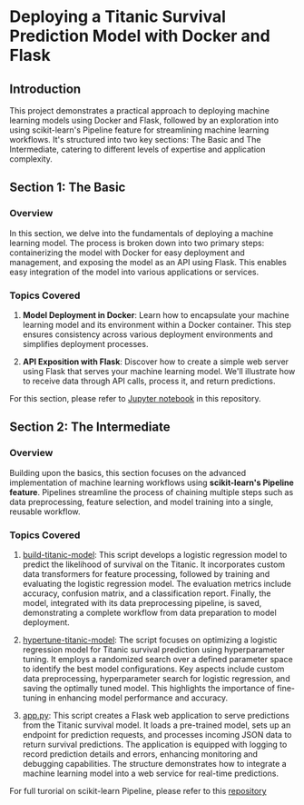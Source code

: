 # Deploying a Titanic Survival Prediction Model with Docker and Flask

## Introduction
This project demonstrates a practical approach to deploying machine learning models using Docker and Flask, followed by an exploration into using scikit-learn's Pipeline feature for streamlining machine learning workflows. It's structured into two key sections: The Basic and The Intermediate, catering to different levels of expertise and application complexity.

## Section 1: The Basic

### Overview
In this section, we delve into the fundamentals of deploying a machine learning model. The process is broken down into two primary steps: containerizing the model with Docker for easy deployment and management, and exposing the model as an API using Flask. This enables easy integration of the model into various applications or services.

### Topics Covered
1. **Model Deployment in Docker**: Learn how to encapsulate your machine learning model and its environment within a Docker container. This step ensures consistency across various deployment environments and simplifies deployment processes.

2. **API Exposition with Flask**: Discover how to create a simple web server using Flask that serves your machine learning model. We'll illustrate how to receive data through API calls, process it, and return predictions.

For this section, please refer to [Jupyter notebook](Deploying%20a%20Titanic%20Survival%20Prediction%20Model%20with%20Docker%20and%20Flask.ipynb) in this repository.

## Section 2: The Intermediate

### Overview
Building upon the basics, this section focuses on the advanced implementation of machine learning workflows using **scikit-learn's Pipeline feature**. Pipelines streamline the process of chaining multiple steps such as data preprocessing, feature selection, and model training into a single, reusable workflow.

### Topics Covered

1. [build-titanic-model](build-titanic-model.py): This script develops a logistic regression model to predict the likelihood of survival on the Titanic. It incorporates custom data transformers for feature processing, followed by training and evaluating the logistic regression model. The evaluation metrics include accuracy, confusion matrix, and a classification report. Finally, the model, integrated with its data preprocessing pipeline, is saved, demonstrating a complete workflow from data preparation to model deployment.

2. [hypertune-titanic-model](hypertune-titanic-model.py): The script focuses on optimizing a logistic regression model for Titanic survival prediction using hyperparameter tuning. It employs a randomized search over a defined parameter space to identify the best model configurations. Key aspects include custom data preprocessing, hyperparameter search for logistic regression, and saving the optimally tuned model. This highlights the importance of fine-tuning in enhancing model performance and accuracy.

3. [app.py](app.py): This script creates a Flask web application to serve predictions from the Titanic survival model. It loads a pre-trained model, sets up an endpoint for prediction requests, and processes incoming JSON data to return survival predictions. The application is equipped with logging to record prediction details and errors, enhancing monitoring and debugging capabilities. The structure demonstrates how to integrate a machine learning model into a web service for real-time predictions.

For full turorial on scikit-learn Pipeline, please refer to this [repository](https://github.com/swatakit/ml-workflow-sklearn-pipeline)